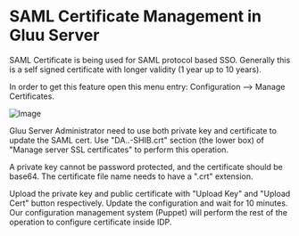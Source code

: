 # SAML Certificate Management in Gluu Server

SAML Certificate is being used for SAML protocol based SSO. 
Generally this is a self signed certificate with longer validity (1 year
up to 10 years).

In order to get this feature open this menu entry: Configuration -->
Manage Certificates.

![Image](https://raw.githubusercontent.com/GluuFederation/docs/master/sources/img/oxTrustConfiguration/Manage_SSL_cert.png?raw=true)

Gluu Server Administrator need to use both private key and certificate
to update the SAML cert. Use "DA..-SHIB.crt" section (the lower box) of
"Manage server SSL certificates" to perform this operation.

A private key cannot be password protected, and the certificate should
be base64. The certificate file name needs to have a ".crt" extension.

Upload the private key and public certificate with "Upload Key" and
"Upload Cert" button respectively. Update the configuration and wait for
10 minutes. Our configuration management system (Puppet) will perform
the rest of the operation to configure certificate inside IDP.

